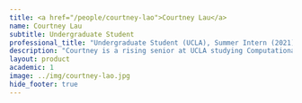 ```yaml
---
title: <a href="/people/courtney-lao">Courtney Lau</a>
name: Courtney Lau
subtitle: Undergraduate Student
professional_title: "Undergraduate Student (UCLA), Summer Intern (2021)"  # Joined professional titles
description: "Courtney is a rising senior at UCLA studying Computational and Systems Biology. She is interested in developing and applying computational methods for research in medicine and genomics. In her free time, Courtney enjoys running, playing frisbee, and baking. Courtney is very excited and grateful to be a part of the Park Lab this summer!"
layout: product
academic: 1
image: ../img/courtney-lao.jpg
hide_footer: true
---
```

